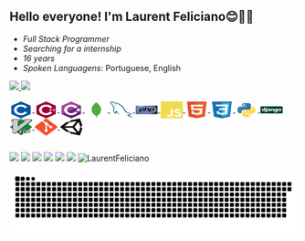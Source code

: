 ## Hello everyone! I'm Laurent Feliciano😊👨‍💻
- *Full Stack Programmer*
- *Searching for a internship*
- *16 years*
- *Spoken Languagens:* Portuguese, English

 <div>
  <a href="https://github.com/LaurentFeliciano">
  <img height="160em" src="https://github-readme-stats.vercel.app/api?username=LaurentFeliciano&show_icons=true&theme=tokyonight&include_all_commits=true&count_private=true"/>
  <img height="160em" src="https://github-readme-stats.vercel.app/api/top-langs/?username=LaurentFeliciano&layout=compact&langs_count=7&theme=tokyonight"/>
    
</div>
  
 <div style="display: inline_block"><br>
  
  <img align="center" alt="Laurent-Ts" height="30" width="40" src="https://raw.githubusercontent.com/devicons/devicon/master/icons/c/c-plain.svg">
  <img align="center" alt="Laurent-Ts" height="30" width="40" src="https://raw.githubusercontent.com/devicons/devicon/master/icons/cplusplus/cplusplus-plain.svg">
  <img align="center" alt="Laurent-Csharp" height="30" width="40" src="https://raw.githubusercontent.com/devicons/devicon/master/icons/csharp/csharp-original.svg">
  <img align="center" alt="Laurent-Ts" height="30" width="40" src="https://raw.githubusercontent.com/devicons/devicon/master/icons/mongodb/mongodb-plain.svg">
  <img align="center" alt="Laurent-Ts" height="30" width="40" src="https://raw.githubusercontent.com/devicons/devicon/master/icons/mysql/mysql-plain.svg">
  <img align="center" alt="Laurent-React" height="30" width="40" src="https://raw.githubusercontent.com/devicons/devicon/master/icons/php/php-original.svg">
  <img align="center" alt="Laurent-Js" height="30" width="40" src="https://raw.githubusercontent.com/devicons/devicon/master/icons/javascript/javascript-plain.svg">
  <img align="center" alt="Laurent-HTML" height="30" width="40" src="https://raw.githubusercontent.com/devicons/devicon/master/icons/html5/html5-original.svg">
  <img align="center" alt="Laurent-CSS" height="30" width="40" src="https://raw.githubusercontent.com/devicons/devicon/master/icons/css3/css3-original.svg">
  <img align="center" alt="Laurent-Python" height="30" width="40" src="https://raw.githubusercontent.com/devicons/devicon/master/icons/python/python-original.svg">
  <img align="center" alt="Laurent-Python" height="30" width="40" src="https://raw.githubusercontent.com/devicons/devicon/master/icons/django/django-original.svg">
  <img align="center" alt="Laurent-Python" height="30" width="40" src="https://raw.githubusercontent.com/devicons/devicon/master/icons/vim/vim-original.svg">
  <img align="center" alt="Laurent-Python" height="30" width="40" src="https://raw.githubusercontent.com/devicons/devicon/master/icons/git/git-original.svg">
  <img align="center" alt="Laurent-Python" height="30" width="40" src="https://raw.githubusercontent.com/devicons/devicon/master/icons/unity/unity-original.svg">
  
</div>
 
  ##
  
<div> 
  <a href="https://www.youtube.com/channel/UCcwqCt4k-yU0xILDzF3XAtQ" target="_blank"><img src="https://img.shields.io/badge/YouTube-FF0000?style=for-the-badge&logo=youtube&logoColor=white" target="_blank"></a>
  <a href="https://www.instagram.com/laurent_feliciano/" target="_blank"><img src="https://img.shields.io/badge/-Instagram-%23E4405F?style=for-the-badge&logo=instagram&logoColor=white" target="_blank"></a>
 	<a href="https://www.twitch.tv/laurent_feliciano" target="_blank"><img src="https://img.shields.io/badge/Twitch-9146FF?style=for-the-badge&logo=twitch&logoColor=white" target="_blank"></a>
 <a href="https://discord.gg/xJuGXZZp" target="_blank"><img src="https://img.shields.io/badge/Discord-7289DA?style=for-the-badge&logo=discord&logoColor=white" target="_blank"></a> 
  <a href = "mailto:contatolaurentfeliciano@gmail.com"><img src="https://img.shields.io/badge/-Gmail-%23333?style=for-the-badge&logo=gmail&logoColor=white" target="_blank"></a>
  <a href="https://www.linkedin.com/in/laurent-feliciano/" target="_blank"><img src="https://img.shields.io/badge/-LinkedIn-%230077B5?style=for-the-badge&logo=linkedin&logoColor=white" target="_blank"></a>
 
 <img src="https://komarev.com/ghpvc/?username=LaurentFeliciano&color=green" alt="LaurentFeliciano" /> 
 
  ![Snake animation](https://github.com/LaurentFeliciano/LaurentFeliciano/blob/output/github-contribution-grid-snake.svg)
 
 </div>
